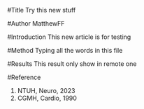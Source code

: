 #Title
Try this new stuff

#Author
MatthewFF

#Introduction
This new article is for testing

#Method
Typing all the words in this file

#Results
This result only show in remote one

#Reference
1. NTUH, Neuro, 2023
2. CGMH, Cardio, 1990
